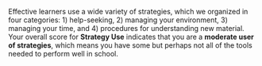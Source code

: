 Effective learners use a wide variety of strategies, which we organized in four categories: 1) help-seeking, 2) managing your environment, 3) managing your time, and 4) procedures for understanding new material. Your overall score for **Strategy Use** indicates that you are a **moderate user of strategies**, which means you have some but perhaps not all of the tools needed to perform well in school.
